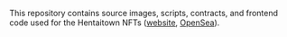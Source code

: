 This repository contains source images, scripts, contracts, and frontend code used for the Hentaitown NFTs ([website](http://www.hentaitown.wtf/), [OpenSea](https://opensea.io/collection/hentaitown-nft)).
